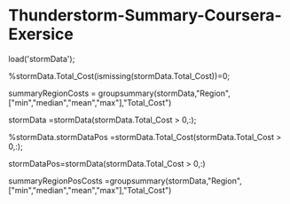 # Thunderstorm-Summary-Coursera-Exersice
load('stormData'); 

%stormData.Total_Cost(ismissing(stormData.Total_Cost))=0;

summaryRegionCosts = groupsummary(stormData,"Region",["min","median","mean","max"],"Total_Cost")

stormData =stormData(stormData.Total_Cost > 0,:);

%stormData.stormDataPos =stormData.Total_Cost(stormData.Total_Cost > 0,:);

stormDataPos=stormData(stormData.Total_Cost > 0,:)

summaryRegionPosCosts =groupsummary(stormData,"Region",["min","median","mean","max"],"Total_Cost")


